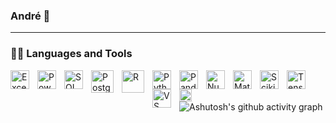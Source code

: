 ### André 👋
---------------------------------------------------------------------------------------------------------------------------------------------------------------------------

### 🧰🔧 Languages and Tools

<img align="left" alt="Excel" width="30px" style="padding-right:10px;" src="https://github.com/ForrestKnight/ForrestKnight/assets/143359685/c948d489-412f-43c8-99c8-877852fd3bca"/>
<img align="left" alt="Power BI" width="30px" style="padding-right:10px;" src="https://github.com/ForrestKnight/ForrestKnight/assets/143359685/227d2c5b-f220-4eb7-af8c-06603cc0f3eb" />
<img align="left" alt="SQL Server" width="30px" style="padding-right:10px;" src="https://github.com/ForrestKnight/ForrestKnight/assets/143359685/05f8104b-25b3-4b79-a917-6ef2e29b1fc6" />
<img align="left" alt="Postgre" width="36px" style="padding-right:10px;" src="https://github.com/ForrestKnight/ForrestKnight/assets/143359685/8dc928fc-8b41-48ca-922f-cad04bb808a8" />
<img align="left" alt="R" width="36px" style="padding-right:10px;" src="https://github.com/ForrestKnight/ForrestKnight/assets/143359685/a950ad48-d8ad-4adf-a839-dca17e312c12" />
<img align="left" alt="Python" width="30px" style="padding-right:10px;" src="https://github.com/ForrestKnight/ForrestKnight/assets/143359685/e9753711-51b1-4c41-a90a-6db9c7e04e4b" />
<img align="left" alt="Pandas" width="30px" style="padding-right:10px;" src="https://github.com/ForrestKnight/ForrestKnight/assets/143359685/050502d0-1d4a-4a78-9417-0c87c69ddc7e" />
<img align="left" alt="Numpy" width="30px" style="padding-right:10px;" src="https://github.com/ForrestKnight/ForrestKnight/assets/143359685/4ae1dbb5-7b7b-44c2-a894-b56fee4b8672" />
<img align="left" alt="Matplotlib" width="30px" style="padding-right:10px;" src="https://github.com/ForrestKnight/ForrestKnight/assets/143359685/095054aa-f97b-47ef-8aae-0cdfae4785cc" />
<img align="left" alt="Scikitlearn" width="30px" style="padding-right:10px;" src="https://github.com/ForrestKnight/ForrestKnight/assets/143359685/78568fcd-2f86-4134-8d99-69f8624dc3c9" />
<img align="left" alt="TensorFlow" width="30px" style="padding-right:10px;" src="https://github.com/ForrestKnight/ForrestKnight/assets/143359685/c1c47ed1-f6d7-4269-b008-498c7d0373f9" />
<img align="left" alt="VS Code" width="30px" style="padding-right:10px;" src="https://github.com/ForrestKnight/ForrestKnight/assets/143359685/bd59a524-afd1-4320-ada3-4b1857ba2f81" />
<img align="left" alt="Figma" width="20px" style="padding-right:10px;" src="https://github.com/ForrestKnight/ForrestKnight/assets/143359685/8b668b93-63f1-4dc1-b331-1f68396942bf" />


![Ashutosh's github activity graph](https://github-readme-activity-graph.vercel.app/graph?username=AndreNascimentoDS&bg_color=0d1117&color=5050aa&line=5050aa&point=5050aa&area=true&hide_border=true)

<!--
<img align="left" alt="React" width="30px" style="padding-right:10px;" src="https://cdn.jsdelivr.net/gh/devicons/devicon/icons/react/react-original.svg" />
<img align="left" alt="NodeJS" width="30px" style="padding-right:10px;" src="https://cdn.jsdelivr.net/gh/devicons/devicon/icons/nodejs/nodejs-original.svg" />
<img align="left" alt="C++" width="30px" style="padding-right:10px;" src="https://cdn.jsdelivr.net/gh/devicons/devicon/icons/cplusplus/cplusplus-line.svg" />
<img align="left" alt="GitHub" width="30px" style="padding-right:10px;" src="https://cdn.jsdelivr.net/gh/devicons/devicon/icons/github/github-original.svg" />
<img align="left" alt="Gradle" width="30px" style="padding-right:10px;" src="https://cdn.jsdelivr.net/gh/devicons/devicon/icons/gradle/gradle-plain.svg" />
<img align="left" alt="Bash" width="30px" style="padding-right:10px;" src="https://cdn.jsdelivr.net/gh/devicons/devicon/icons/bash/bash-original.svg" />
https://cdn.jsdelivr.net/gh/devicons/devicon/icons/r/r-original.svg
<br />









 ### Main skills:
![JavaScript](https://img.shields.io/badge/-JavaScript-0D1117?style=for-the-badge&logo=javascript&labelColor=0D1117)&nbsp;
![CSS](https://img.shields.io/badge/-CSS-0D1117?style=for-the-badge&logo=CSS3&logoColor=1572B6&labelColor=0D1117)&nbsp;
![React.js](https://img.shields.io/badge/-React.js-0D1117?style=for-the-badge&logo=react&labelColor=0D1117)&nbsp;
![Phyton](https://img.shields.io/badge/-python-blue?logo=python-0D1117?style=for-the-badge&logo=Phyton&logoColor=purple&labelColor=0D1117)&nbsp; 

- - - - - - - - - - - - - - - - - - - - - - - - - - - - - - - - - - - - - - - -- - - - - - - - - -

 


cor azul do tela: 5050AA

<div>
  
  <img  height="180em" src="https://github-readme-stats.vercel.app/api?username=AndreNascimentoDS&show_icons=true&theme=tokyonight&include_all_commits=true&count_private=true"/>
</div>
<br>

<div  align="center"> 
  <div style="display: inline_block"><br>
    <img align="left" height="250" alt="coding-time" src="code.gif">
    <h1 align="center">Melhores Tecnologias <3</h1>
    <img align="center" height="30" width="40" alt="js-icon"  src="https://raw.githubusercontent.com/devicons/devicon/master/icons/javascript/javascript-plain.svg">
    <img align="center" height="30" width="40" alt="react-icon" src="https://raw.githubusercontent.com/devicons/devicon/master/icons/react/react-original.svg">
    <img align="center" height="30" width="40" alt="html-icon" src="https://raw.githubusercontent.com/devicons/devicon/master/icons/html5/html5-original.svg">
    <img align="center" height="30" width="40" alt="css-icon" src="https://raw.githubusercontent.com/devicons/devicon/master/icons/css3/css3-original.svg">
    <img align="center" height="30" width="40" alt="c-icon" src="https://raw.githubusercontent.com/devicons/devicon/master/icons/c/c-original.svg">
    <img align="center" height="30" width="40" alt="nodejs-icon" src="https://raw.githubusercontent.com/devicons/devicon/master/icons/nodejs/nodejs-original.svg">
    <img align="center" height="30" width="40" alt="nodejs-icon" src="https://raw.githubusercontent.com/jmnote/z-icons/master/svg/cpp.svg">
   </div>
    
  
  <h1 align="center">Redes Sociais</h1>
    <a href = "mailto: work.luigi.fonseca@gmail.com">
      <img width="30" src="gmail.svg">
    </a>
    <a href = "https://www.linkedin.com/in/luigi-gottardello-fonseca-44651a205/">
      <img width="25" src="linkedin.svg">
    </a>
    <a href = "https://www.youtube.com/channel/UCd5Ivcm28R1C3fCQKbOx2cg">
      <img width="35" src="youtube.svg">
    </a>
    <a href = "https://www.instagram.com/devparadev/">
      <img width="25" src="instagram.png">
    </a>
</div>
  
![Snake animation](https://github.com/LuigiGF/LuigiGF/blob/output/github-contribution-grid-snake.svg)




<h1 align="center">Olá, eu sou o André Nascimento.</h1>
<h3 align="center">Um Analista de Negócios e futuro Cientista de dados.</h3>

<p align="left"> <img src="https://komarev.com/ghpvc/?username=andrenascimentods&label=Profile%20views&color=0e75b6&style=flat" alt="andrenascimentods" /> </p>

- 📚 Atualmente estou estudando **Ciência de dados.**

- 🫱🏼‍🫲🏼 Procuro colaborar em **projetos de análise e visualização de dados.**

- 💬 Me pergunte sobre **Excel, Power BI, Análise e Visualização de dados.**

- ✉️ Fale comigo em **andrenascimento_ds@outlook.com**

<h3 align="left">Connect with me:</h3> <h3 align="left">Idiomas e ferramentas:</h3></p>
<p align="left">



<p align="left"> <a href="https://www.figma.com/" target="_blank" rel="noreferrer"> <img src="https://www.vectorlogo.zone/ logos/figma/figma-icon.svg" alt="figma" width="40" height="40"/> </a> <a href="https://hadoop.apache.org/" target=" _blank" rel="noreferrer"> <img src="https://www.vectorlogo.zone/logos/apache_hadoop/apache_hadoop-icon.svg" alt="hadoop" width="40" height="40"/> </a> <a href="https://www.microsoft.com/en-us/sql-server" target="_blank" rel="noreferrer"> <img src="https://www.svgrepo .com/show/303229/microsoft-sql-server-logo.svg" alt="mssql" width="40" height="40"/> </a> <a href="https://www.python. org" target="_blank" rel="noreferrer"> <img src="https://raw.githubusercontent.com/devicons/devicon/master/icons/python/python-original.svg" alt="python" largura ="40" height="40"/> </a> <a href="https://scikit-learn.org/" target="_blank" rel="noreferrer"> <img src="https:/ /upload.wikimedia.org/wikipedia/commons/0/05/Scikit_learn_logo_small.svg" alt="scikit_learn" width="40" height="40"/> </a> <a href="https://www .tensorflow.org" target="_blank" rel="noreferrer"> <img src="https://www.vectorlogo.zone/logos/tensorflow/tensorflow-icon.svg" alt="tensorflow" width="40" altura="40"/> </a> </p>

<p> <img align="center" src="https://github-readme-stats.vercel.app/api?username=andrenascimentods&show_icons=true&locale=en" alt="andrenascimentods" /></p>



- - - - - - - - - - - - - - - - - - - - - - - - - - - - - - - - - - - - - - - - - - - - - - - - - - 
<div>
<a href="https://github.com/AndreNascimentoDS">
<img loading="lazy" height="180em" src="https://github-readme-stats.vercel.app/api?username=AndreNascimentoDS&show_icons=true&theme=dracula&include_all_commits=true&count_private=true"/>
</div>

**AndreNascimentoDS/AndreNascimentoDS** is a ✨ _special_ ✨ repository because its `README.md` (this file) appears on your GitHub profile.

Here are some ideas to get you started:

- 🔭 I’m currently working on ...
- 🌱 I’m currently learning ...
- 👯 I’m looking to collaborate on ...
- 🤔 I’m looking for help with ...
- 💬 Ask me about ...
- 📫 How to reach me: ...
- 😄 Pronouns: ...
- ⚡ Fun fact: ...
-->
